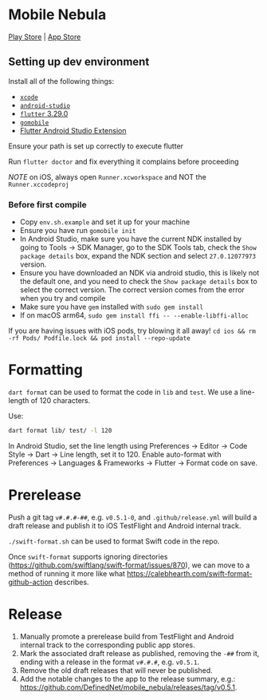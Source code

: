 # Mobile Nebula

[Play Store](https://play.google.com/store/apps/details?id=net.defined.mobile_nebula&hl=en_US&gl=US) | [App Store](https://apps.apple.com/us/app/mobile-nebula/id1509587936)

## Setting up dev environment

Install all of the following things:

- [`xcode`](https://apps.apple.com/us/app/xcode/)
- [`android-studio`](https://developer.android.com/studio)
- [`flutter` 3.29.0](https://docs.flutter.dev/get-started/install)
- [`gomobile`](https://pkg.go.dev/golang.org/x/mobile/cmd/gomobile)
- [Flutter Android Studio Extension](https://docs.flutter.dev/get-started/editor?tab=androidstudio)

Ensure your path is set up correctly to execute flutter

Run `flutter doctor` and fix everything it complains before proceeding

*NOTE* on iOS, always open `Runner.xcworkspace` and NOT the `Runner.xccodeproj`

### Before first compile

- Copy `env.sh.example` and set it up for your machine
- Ensure you have run `gomobile init`
- In Android Studio, make sure you have the current NDK installed by going to Tools → SDK Manager, go to the SDK Tools tab, check the `Show package details` box, expand the NDK section and select `27.0.12077973` version.
- Ensure you have downloaded an NDK via android studio, this is likely not the default one, and you need to check the
  `Show package details` box to select the correct version. The correct version comes from the error when you try and compile
- Make sure you have `gem` installed with `sudo gem install`
- If on macOS arm64, `sudo gem install ffi -- --enable-libffi-alloc`

If you are having issues with iOS pods, try blowing it all away! `cd ios && rm -rf Pods/ Podfile.lock && pod install --repo-update`

# Formatting

`dart format` can be used to format the code in `lib` and `test`.  We use a line-length of 120 characters.

Use:
```sh
dart format lib/ test/ -l 120
```

In Android Studio, set the line length using Preferences → Editor → Code Style → Dart → Line length, set it to 120.  Enable auto-format with Preferences → Languages & Frameworks → Flutter → Format code on save.

# Prerelease

Push a git tag `v#.#.#-##`, e.g. `v0.5.1-0`, and `.github/release.yml` will build a draft release and publish it to iOS TestFlight and Android internal track.

`./swift-format.sh` can be used to format Swift code in the repo.

Once `swift-format` supports ignoring directories (<https://github.com/swiftlang/swift-format/issues/870>), we can move to a method of running it more like what <https://calebhearth.com/swift-format-github-action> describes.

# Release

1. Manually promote a prerelease build from TestFlight and Android internal track to the corresponding public app stores. 
2. Mark the associated draft release as published, removing the `-##` from it, ending with a release in the format `v#.#.#`, e.g. `v0.5.1`.
3. Remove the old draft releases that will never be published.
4. Add the notable changes to the app to the release summary, e.g.: <https://github.com/DefinedNet/mobile_nebula/releases/tag/v0.5.1>.